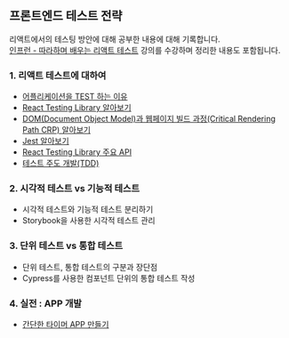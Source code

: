 ## 프론트엔드 테스트 전략

리액트에서의 테스팅 방안에 대해 공부한 내용에 대해 기록합니다. <br>
[인프런 - 따라하며 배우는 리액트 테스트](https://www.inflearn.com/course/%EB%94%B0%EB%9D%BC%ED%95%98%EB%8A%94-%EB%A6%AC%EC%95%A1%ED%8A%B8-%ED%85%8C%EC%8A%A4%ED%8A%B8/dashboard) 강의를 수강하며 정리한 내용도 포함됩니다.

### 1. 리액트 테스트에 대하여 
- [어플리케이션을 TEST 하는 이유](/내용%20정리/why%20do%20we%20have%20to%20test.md)
- [React Testing Library 알아보기](/내용%20정리/react%20testing%20library.md)
- [DOM(Document Object Model)과 웹페이지 빌드 과정(Critical Rendering Path CRP) 알아보기](/내용%20정리/dom%20and%20CRP.md)
- [Jest 알아보기](/내용%20정리/jest.md)
- [React Testing Library 주요 API](/내용%20정리/react%20testing%20library%20api.md)
- [테스트 주도 개발(TDD)](/내용%20정리/TDD.md)

### 2. 시각적 테스트 vs 기능적 테스트
- 시각적 테스트와 기능적 테스트 분리하기
- Storybook을 사용한 시각적 테스트 관리

### 3. 단위 테스트 vs 통합 테스트
- 단위 테스트, 통합 테스트의 구분과 장단점
- Cypress를 사용한 컴포넌트 단위의 통합 테스트 작성

### 4. 실전 : APP 개발
- [간단한 타이머 APP 만들기](https://github.com/lewns2/learn-about-testing-for-react/tree/master/timer-test-app)

